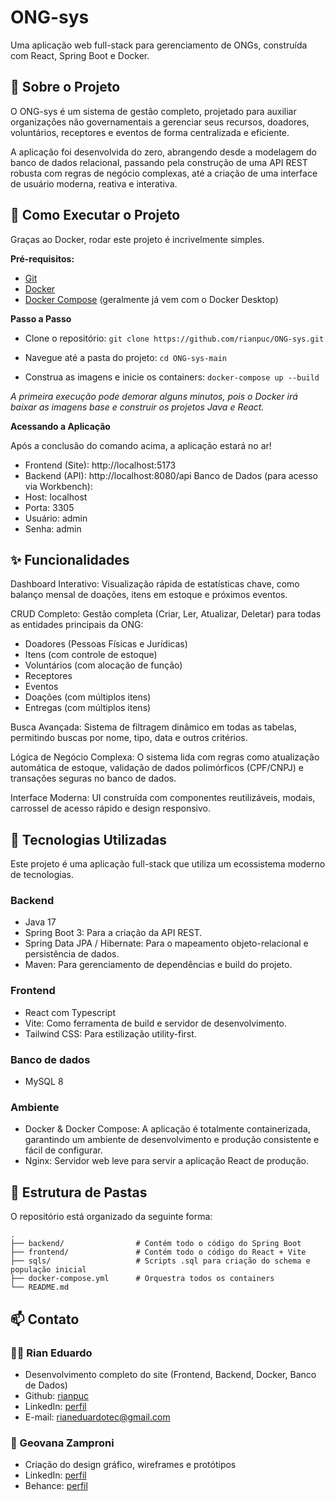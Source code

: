 
# ONG-sys

Uma aplicação web full-stack para gerenciamento de ONGs, construída com React, Spring Boot e Docker.  

## 📄 Sobre o Projeto

O ONG-sys é um sistema de gestão completo, projetado para auxiliar organizações não governamentais a gerenciar seus recursos, doadores, voluntários, receptores e eventos de forma centralizada e eficiente.

A aplicação foi desenvolvida do zero, abrangendo desde a modelagem do banco de dados relacional, passando pela construção de uma API REST robusta com regras de negócio complexas, até a criação de uma interface de usuário moderna, reativa e interativa.

## 🏁 Como Executar o Projeto

Graças ao Docker, rodar este projeto é incrivelmente simples.

**Pré-requisitos:**
- [Git](https://git-scm.com/)
- [Docker](https://www.docker.com/products/docker-desktop/)
- [Docker Compose](https://docs.docker.com/compose/) (geralmente já vem com o Docker Desktop)

**Passo a Passo**

- Clone o repositório:
```git clone https://github.com/rianpuc/ONG-sys.git``` 

- Navegue até a pasta do projeto:
```cd ONG-sys-main```

- Construa as imagens e inicie os containers:
```docker-compose up --build```

*A primeira execução pode demorar alguns minutos, pois o Docker irá baixar as imagens base e construir os projetos Java e React.*

**Acessando a Aplicação**

Após a conclusão do comando acima, a aplicação estará no ar!
- Frontend (Site): http://localhost:5173
- Backend (API): http://localhost:8080/api
Banco de Dados (para acesso via Workbench):
- Host: localhost
- Porta: 3305
- Usuário: admin
- Senha: admin

## ✨ Funcionalidades

Dashboard Interativo: Visualização rápida de estatísticas chave, como balanço mensal de doações, itens em estoque e próximos eventos.

CRUD Completo: Gestão completa (Criar, Ler, Atualizar, Deletar) para todas as entidades principais da ONG:
- Doadores (Pessoas Físicas e Jurídicas)
- Itens (com controle de estoque)
- Voluntários (com alocação de função)
- Receptores
- Eventos
- Doações (com múltiplos itens)
- Entregas (com múltiplos itens)

Busca Avançada: Sistema de filtragem dinâmico em todas as tabelas, permitindo buscas por nome, tipo, data e outros critérios.

Lógica de Negócio Complexa: O sistema lida com regras como atualização automática de estoque, validação de dados polimórficos (CPF/CNPJ) e transações seguras no banco de dados.

Interface Moderna: UI construída com componentes reutilizáveis, modais, carrossel de acesso rápido e design responsivo.

## 🚀 Tecnologias Utilizadas

Este projeto é uma aplicação full-stack que utiliza um ecossistema moderno de tecnologias.

### Backend
- Java 17
- Spring Boot 3: Para a criação da API REST.
- Spring Data JPA / Hibernate: Para o mapeamento objeto-relacional e persistência de dados.
- Maven: Para gerenciamento de dependências e build do projeto.

### Frontend
- React com Typescript
- Vite: Como ferramenta de build e servidor de desenvolvimento.
- Tailwind CSS: Para estilização utility-first.

### Banco de dados
- MySQL 8

### Ambiente
- Docker & Docker Compose: A aplicação é totalmente containerizada, garantindo um ambiente de desenvolvimento e produção consistente e fácil de configurar.
- Nginx: Servidor web leve para servir a aplicação React de produção.

## 📁 Estrutura de Pastas

O repositório está organizado da seguinte forma:

```
.
├── backend/                # Contém todo o código do Spring Boot
├── frontend/               # Contém todo o código do React + Vite
├── sqls/                   # Scripts .sql para criação do schema e população inicial
├── docker-compose.yml      # Orquestra todos os containers
└── README.md
```

## 📫 Contato

### 👨‍💻 Rian Eduardo 
- Desenvolvimento completo do site (Frontend, Backend, Docker, Banco de Dados)
- Github: [rianpuc](https://github.com/rianpuc)
- LinkedIn: [perfil](https://www.linkedin.com/in/riandll/)
- E-mail: rianeduardotec@gmail.com

### 🎨 Geovana Zamproni
- Criação do design gráfico, wireframes e protótipos
- LinkedIn: [perfil](https://www.linkedin.com/in/geovana-zamproni-3a53a82a8/)
- Behance: [perfil](https://www.behance.net/geovanazamproni)
